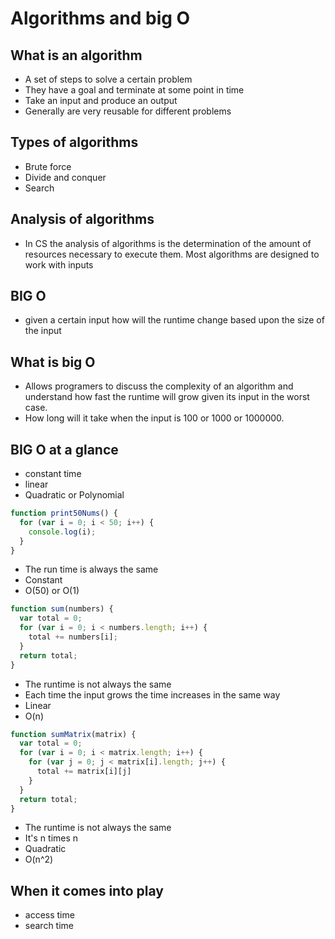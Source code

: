 # Algorithms and big O

## What is an algorithm
* A set of steps to solve a certain problem
* They have a goal and terminate at some point in time
* Take an input and produce an output
* Generally are very reusable for different problems

## Types of algorithms
* Brute force
* Divide and conquer
* Search

## Analysis of algorithms
* In CS the analysis of algorithms is the determination of the amount of resources necessary to execute them. Most algorithms are designed to work with inputs

## BIG O
* given a certain input how will the runtime change based upon the size of the input

## What is big O
* Allows programers to discuss the complexity of an algorithm and understand how fast the runtime will grow given its input in the worst case.
* How long will it take when the input is 100 or 1000 or 1000000.

## BIG O at a glance
* constant time
* linear
* Quadratic or Polynomial

```js
function print50Nums() {
  for (var i = 0; i < 50; i++) {
    console.log(i);
  }
}
```

* The run time is always the same
* Constant
* O(50) or O(1)

```js
function sum(numbers) {
  var total = 0;
  for (var i = 0; i < numbers.length; i++) {
    total += numbers[i];
  }
  return total;
}
```
* The runtime is not always the same
* Each time the input grows the time increases in the same way
* Linear
* O(n)

```js
function sumMatrix(matrix) {
  var total = 0;
  for (var i = 0; i < matrix.length; i++) {
    for (var j = 0; j < matrix[i].length; j++) {
      total += matrix[i][j]
    }
  }
  return total;
}
```
* The runtime is not always the same
* It's n times n
* Quadratic
* O(n^2)

## When it comes into play
* access time
* search time
